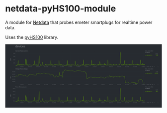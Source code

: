 # netdata-pyHS100-module
A module for [Netdata](https://github.com/netdata/netdata) that probes emeter smartplugs for realtime power data.

Uses the [pyHS100](https://github.com/GadgetReactor/pyHS100) library.

![screenshot](screenshot.png)

